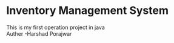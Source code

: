 # Inventory Management System
This is my first operation project in java
<br>
Auther -Harshad Porajwar
